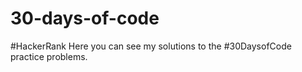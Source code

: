 # 30-days-of-code

#HackerRank
Here you can see my solutions to the #30DaysofCode practice problems.
